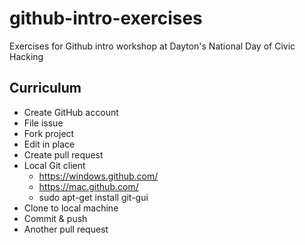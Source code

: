 # github-intro-exercises
Exercises for Github intro workshop at Dayton's National Day of Civic Hacking

## Curriculum

- Create GitHub account
- File issue
- Fork project
- Edit in place
- Create pull request
- Local Git client
  - https://windows.github.com/
  - https://mac.github.com/
  - sudo apt-get install git-gui
- Clone to local machine
- Commit & push
- Another pull request


